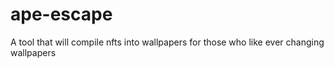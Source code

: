 # ape-escape
A tool that will compile nfts into wallpapers for those who like ever changing wallpapers
